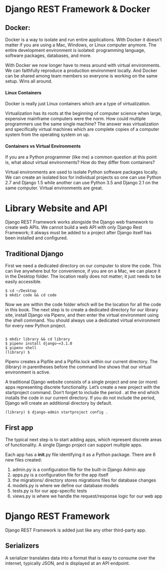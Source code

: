 # Django REST Framework & Docker


## Docker:

Docker is a way to isolate and run entire applications. With Docker it doesn’t matter if you are using a Mac, Windows, or Linux computer anymore.
The entire development environment is isolated: programming language, software packages, databases, and more.

With Docker we now longer have to mess around with virtual environments.
We can faithfully reproduce a production environment locally. And Docker can be shared among team members so everyone is working on the same setup. Wins all around.

#### Linux Containers
Docker is really just Linux containers which are a type of virtualization.

Virtualization has its roots at the beginning of computer science when large, expensive mainframe computers were the norm.
How could multiple programmers use the same single machine?
The answer was virtualization and specifically virtual machines which are complete copies of a computer system from the operating system on up.

#### Containers vs Virtual Environments
If you are a Python programmer (like me) a common question at this point is, what about virtual environments? How do they differ from containers?

Virtual environments are used to isolate Python software packages locally.
We can create an isolated box for individual projects so one can use Python 2.7 and Django 1.5 while another can use Python 3.5 and Django 2.1 on the same computer.
Virtual environments are great.

# Library Website and API

Django REST Framework works alongside the Django web framework to create web APIs. We cannot build a web API with only Django Rest Framework; it always must be added to a project after Django itself has been installed and configured.


## Traditional Django


First we need a dedicated directory on our computer to store the code. This can live anywhere but for convenience, if you are on a Mac, we can place it in the Desktop folder. The location really does not matter; it just needs to be easily accessible.

```
$ cd ~/Desktop
$ mkdir code && cd code

```


Now we are within the code folder which will be the location for all the code in this book. The next step is to create a dedicated directory for our library site, install Django via Pipenv, and then enter the virtual environment using the shell command. You should always use a dedicated virtual environment for every new Python project.


```

$ mkdir library && cd library
$ pipenv install django~=3.1.0
$ pipenv shell
(library) $

```
Pipenv creates a Pipfile and a Pipfile.lock within our current directory. The (library) in parentheses before the command line shows that our virtual environment is active.

A traditional Django website consists of a single project and one (or more) apps representing discrete functionality. Let’s create a new project with the startproject command. Don’t forget to include the period . at the end which installs the code in our current directory. If you do not include the period, Django will create an additional directory by default.


```
(library) $ django-admin startproject config .
```

## First app

The typical next step is to start adding apps, which represent discrete areas of functionality. A single Django project can support multiple apps.

Each app has a __init__.py file identifying it as a Python package. There are 6 new files created:

1. admin.py is a configuration file for the built-in Django Admin app
2. apps.py is a configuration file for the app itself
3. the migrations/ directory stores migrations files for database changes
4. models.py is where we define our database models
5. tests.py is for our app-specific tests
6. views.py is where we handle the request/response logic for our web app


# Django REST Framework

Django REST Framework is added just like any other third-party app.

## Serializers
A serializer translates data into a format that is easy to consume over the internet, typically JSON, and is displayed at an API endpoint.
